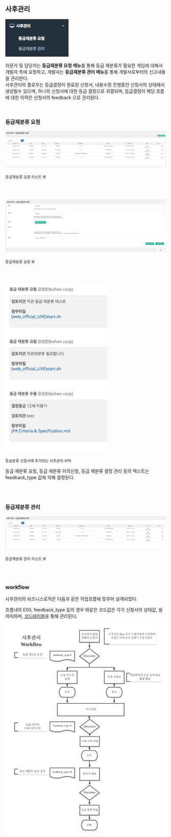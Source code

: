 ## 사후관리



![](https://raw.githubusercontent.com/tjdcks12/AuditSystem/master/images/followup4.png)



자문가 및 담당자는 **등급재분류 요청 메뉴**를 통해 등급 재분류가 필요한 게임에 대해서 개발자 측에 요청하고, 개발사는 **등급재분류 관리 메뉴**를 통해 개발사로부터의 신고내용을 관리한다. <br> 사후관리의 플로우는 등급결정이 완료된 신청서, 내용수정 진행중인 신청서의 상태에서 생성될수 있으며, 하나의 신청서에 대한 등급 결정으로 귀결되며, 등급결정이 해당 흐름에 대한 이력은 신청서의 feedback 으로 관리된다. 

<br>



### 등급재분류 요청

![](https://raw.githubusercontent.com/tjdcks12/AuditSystem/master/images/followup1.png) 

<sub>등급재분류 요청 리스트 뷰</sub>

<br>

<br>

![](https://raw.githubusercontent.com/tjdcks12/AuditSystem/master/images/followup2.png) 

<sub>등급재분류 요청 뷰</sub>



<br><br>

![](https://raw.githubusercontent.com/tjdcks12/AuditSystem/master/images/followup6.png) 

<sub>등급분류 신청서에 추가되는 사후관리 이력</sub>

등급 재분류 요청, 등급 재분류 이의신청, 등급 재분류 결정 관리 등의 텍스트는 feedback_type 값에 의해 결정된다. 

<br><br>


### 등급재분류 관리

![](https://raw.githubusercontent.com/tjdcks12/AuditSystem/master/images/followup3.png)

<sub>등급재분류 관리 리스트 뷰</sub>



<br><br>


### workflow

사후관리의 비즈니스로직은 다음과 같은 작업흐름에 맞추어 설계되었다.

흐름내의 E00, feedback_type 등의 경우 와같은 코드값은 각각 신청서의 상태값, 을 의미하며,  [코드테이블](https://github.com/tjdcks12/AuditSystem/wiki/4_2.-CodeTable)을 통해 관리된다.

![](https://raw.githubusercontent.com/tjdcks12/AuditSystem/master/images/followup5.png)
